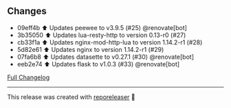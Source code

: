 ## Changes

- 09eff4b :arrow_up: Updates peewee to v3.9.5 (#25) @renovate[bot] 
- 3b35050 :arrow_up: Updates lua-resty-http to version 0.13-r0 (#27) 
- cb33f1a :arrow_up: Updates nginx-mod-http-lua to version 1.14.2-r1 (#28) 
- 5d82e61 :arrow_up: Updates nginx to version 1.14.2-r1 (#29) 
- 07fa6b8 :arrow_up: Updates datasette to v0.27.1 (#30) @renovate[bot] 
- eeb2e74 :arrow_up: Updates flask to v1.0.3 (#33) @renovate[bot] 

[Full Changelog][changelog]

***

This release was created with [reporeleaser][reporeleaser] :tada:

[reporeleaser]: https://pypi.org/project/reporeleaser/
[changelog]: https://github.com/hassio-addons/addon-sqlite-web/compare/v1.1.0...v1.2.0